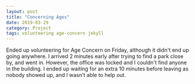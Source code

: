 ```yaml
---
layout: post
title: "Concerning Ages"
date: 2019-03-29
category: Project
tags: volunteering age-concern jekyll
---
```


Ended up volunteering for Age Concern on Friday, although it didn't end up going anywhere. I arrived 2 minutes early after trying to find a park close by,
and went in. However, the office was locked and I couldn't find anyone in the building. I ended up waiting for an extra 10 minutes before leaving as nobody
showed up, and I wasn't able to help out.
